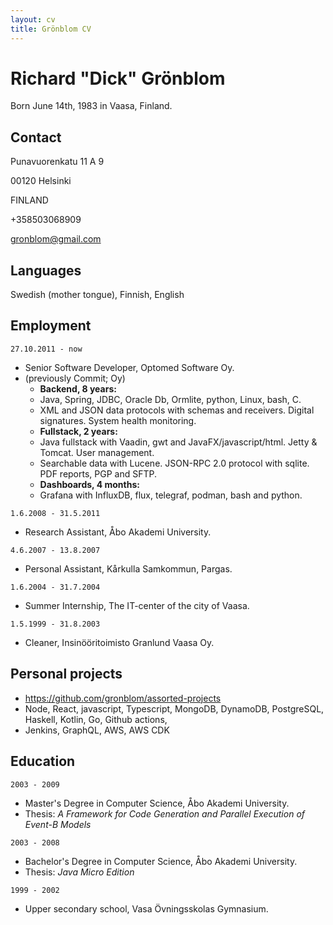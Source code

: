 ```yaml
---
layout: cv
title: Grönblom CV
---
```

# Richard "Dick" Grönblom
Born June 14th, 1983 in Vaasa, Finland.

## Contact
Punavuorenkatu 11 A 9

00120 Helsinki

FINLAND

+358503068909

gronblom@gmail.com


## Languages

Swedish (mother tongue), Finnish, English


## Employment

`27.10.2011 - now`
- Senior Software Developer, Optomed Software Oy.
- (previously Commit; Oy)
   - **Backend, 8 years:**
   - Java, Spring, JDBC, Oracle Db, Ormlite, python, Linux, bash, C.
   - XML and JSON data protocols with schemas and receivers. Digital signatures. System health monitoring.
   - **Fullstack, 2 years:**
   - Java fullstack with Vaadin, gwt and JavaFX/javascript/html. Jetty & Tomcat. User management.
   - Searchable data with Lucene. JSON-RPC 2.0 protocol with sqlite. PDF reports, PGP and SFTP.
   - **Dashboards, 4 months:**
   - Grafana with InfluxDB, flux, telegraf, podman, bash and python.
 

`1.6.2008 - 31.5.2011`
- Research Assistant, Åbo Akademi University.

`4.6.2007 - 13.8.2007`
- Personal Assistant, Kårkulla Samkommun, Pargas.

`1.6.2004 - 31.7.2004`
- Summer Internship, The IT-center of the city of Vaasa.

`1.5.1999 - 31.8.2003`
- Cleaner, Insinööritoimisto Granlund Vaasa Oy.


## Personal projects

- <a href="https://github.com/gronblom/assorted-projects">https://github.com/gronblom/assorted-projects</a>
- Node, React, javascript, Typescript, MongoDB, DynamoDB, PostgreSQL, Haskell, Kotlin, Go, Github actions,
- Jenkins, GraphQL, AWS, AWS CDK


## Education

`2003 - 2009`
 - Master's Degree in Computer Science, Åbo Akademi University.
 - Thesis: _A Framework for Code Generation and Parallel Execution of Event-B Models_

`2003 - 2008`
 - Bachelor's Degree in Computer Science, Åbo Akademi University.
 - Thesis: _Java Micro Edition_

`1999 - 2002`
 - Upper secondary school, Vasa Övningsskolas Gymnasium.


<!-- ### Footer

Last updated: August 2021 -->


